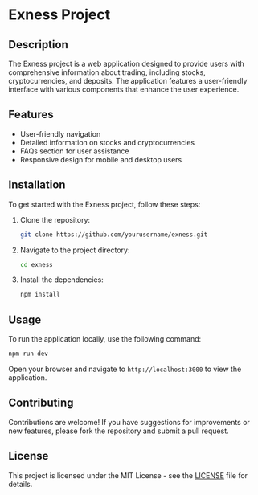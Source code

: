# Exness Project

## Description

The Exness project is a web application designed to provide users with comprehensive information about trading, including stocks, cryptocurrencies, and deposits. The application features a user-friendly interface with various components that enhance the user experience.

## Features

- User-friendly navigation
- Detailed information on stocks and cryptocurrencies
- FAQs section for user assistance
- Responsive design for mobile and desktop users

## Installation

To get started with the Exness project, follow these steps:

1. Clone the repository:
   ```bash
   git clone https://github.com/yourusername/exness.git
   ```
2. Navigate to the project directory:
   ```bash
   cd exness
   ```
3. Install the dependencies:
   ```bash
   npm install
   ```

## Usage

To run the application locally, use the following command:

```bash
npm run dev
```

Open your browser and navigate to `http://localhost:3000` to view the application.

## Contributing

Contributions are welcome! If you have suggestions for improvements or new features, please fork the repository and submit a pull request.

## License

This project is licensed under the MIT License - see the [LICENSE](LICENSE) file for details.
